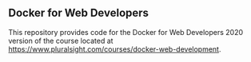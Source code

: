 ## Docker for Web Developers

This repository provides code for the Docker for Web Developers 2020 version of the course located at https://www.pluralsight.com/courses/docker-web-development.

